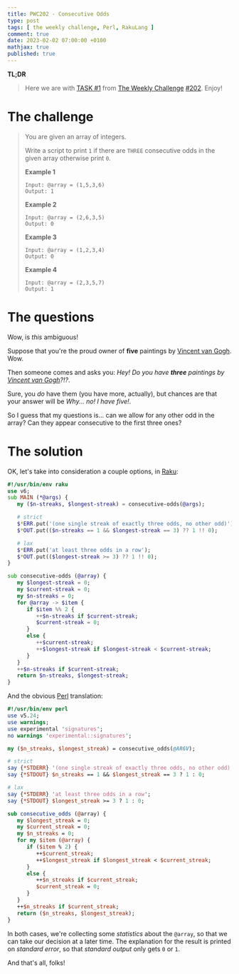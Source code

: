 ```yaml
---
title: PWC202 - Consecutive Odds
type: post
tags: [ the weekly challenge, Perl, RakuLang ]
comment: true
date: 2023-02-02 07:00:00 +0100
mathjax: true
published: true
---
```


**TL;DR**

> Here we are with [TASK #1][] from [The Weekly Challenge][]
> [#202][]. Enjoy!

# The challenge

> You are given an array of integers.
>
> Write a script to print `1` if there are `THREE` consecutive odds in
> the given array otherwise print `0`.
>
> **Example 1**
>
>     Input: @array = (1,5,3,6)
>     Output: 1
>
> **Example 2**
>
>     Input: @array = (2,6,3,5)
>     Output: 0
>
> **Example 3**
>
>     Input: @array = (1,2,3,4)
>     Output: 0
>
> **Example 4**
>
>     Input: @array = (2,3,5,7)
>     Output: 1

# The questions

Wow, is *this* ambiguous!

Suppose that you're the proud owner of **five** paintings by [Vincent
van Gogh][]. Wow.

Then someone comes and asks you: *Hey! Do you have **three** paintings
by [Vincent van Gogh][]?!?*.

Sure, you *do* have them (you have more, actually), but chances are that
your answer will be *Why... no! I have five!*.

So I guess that my questions is... can we allow for any other odd in the
array? Can they appear consecutive to the first three ones?

# The solution

OK, let's take into consideration a couple options, in [Raku][]:

```raku
#!/usr/bin/env raku
use v6;
sub MAIN (*@args) {
   my ($n-streaks, $longest-streak) = consecutive-odds(@args);

   # strict
   $*ERR.put('(one single streak of exactly three odds, no other odd)');
   $*OUT.put(($n-streaks == 1 && $longest-streak == 3) ?? 1 !! 0);

   # lax
   $*ERR.put('at least three odds in a row');
   $*OUT.put(($longest-streak >= 3) ?? 1 !! 0);
}

sub consecutive-odds (@array) {
   my $longest-streak = 0;
   my $current-streak = 0;
   my $n-streaks = 0;
   for @array -> $item {
      if $item %% 2 {
         ++$n-streaks if $current-streak;
         $current-streak = 0;
      }
      else {
         ++$current-streak;
         ++$longest-streak if $longest-streak < $current-streak;
      }
   }
   ++$n-streaks if $current-streak;
   return $n-streaks, $longest-streak;
}
```

And the obvious [Perl][] translation:

```perl
#!/usr/bin/env perl
use v5.24;
use warnings;
use experimental 'signatures';
no warnings 'experimental::signatures';

my ($n_streaks, $longest_streak) = consecutive_odds(@ARGV);

# strict
say {*STDERR} '(one single streak of exactly three odds, no other odd)';
say {*STDOUT} $n_streaks == 1 && $longest_streak == 3 ? 1 : 0;

# lax
say {*STDERR} 'at least three odds in a row';
say {*STDOUT} $longest_streak >= 3 ? 1 : 0;

sub consecutive_odds (@array) {
   my $longest_streak = 0;
   my $current_streak = 0;
   my $n_streaks = 0;
   for my $item (@array) {
      if ($item % 2) {
         ++$current_streak;
         ++$longest_streak if $longest_streak < $current_streak;
      }
      else {
         ++$n_streaks if $current_streak;
         $current_streak = 0;
      }
   }
   ++$n_streaks if $current_streak;
   return ($n_streaks, $longest_streak);
}
```

In both cases, we're collecting some *statistics* about the `@array`, so
that we can take our decision at a later time. The explanation for the
result is printed on *standard error*, so that *standard output* only
gets `0` or `1`.

And that's all, folks!


[The Weekly Challenge]: https://theweeklychallenge.org/
[#202]: https://theweeklychallenge.org/blog/perl-weekly-challenge-202/
[TASK #1]: https://theweeklychallenge.org/blog/perl-weekly-challenge-202/#TASK1
[Perl]: https://www.perl.org/
[Raku]: https://raku.org/
[manwar]: http://www.manwar.org/
[Vincent van Gogh]: https://it.wikipedia.org/wiki/Vincent_van_Gogh
